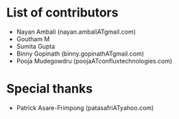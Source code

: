 # List of contributors

  * Nayan Ambali (nayan.ambaliATgmail.com)
  * Goutham M
  * Sumita Gupta
  * Binny Gopinath (binny.gopinathATgmail.com)
  * Pooja Mudegowdru (poojaATconfluxtechnologies.com)
 
# Special thanks

  * Patrick Asare-Frimpong (patasafriATyahoo.com)
